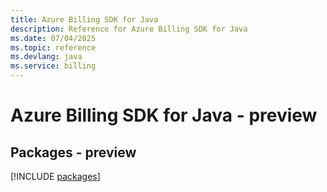 ```yaml
---
title: Azure Billing SDK for Java
description: Reference for Azure Billing SDK for Java
ms.date: 07/04/2025
ms.topic: reference
ms.devlang: java
ms.service: billing
---
```

# Azure Billing SDK for Java - preview
## Packages - preview
[!INCLUDE [packages](billing-index.md)]